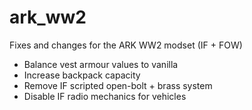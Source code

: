 # ark_ww2
Fixes and changes for the ARK WW2 modset (IF + FOW)

 - Balance vest armour values to vanilla
 - Increase backpack capacity
 - Remove IF scripted open-bolt + brass system
 - Disable IF radio mechanics for vehicles